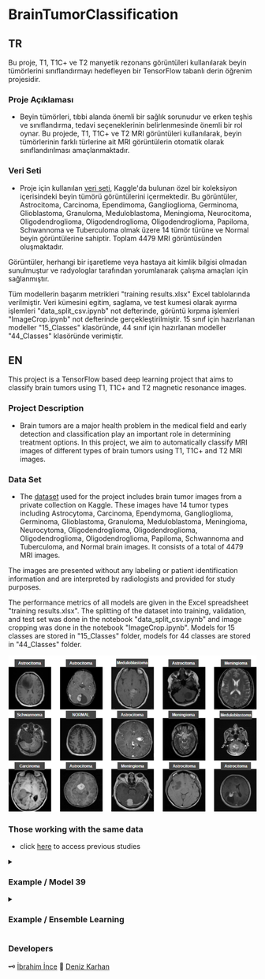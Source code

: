 # BrainTumorClassification

## TR
Bu proje, T1, T1C+ ve T2 manyetik rezonans görüntüleri kullanılarak beyin tümörlerini sınıflandırmayı hedefleyen bir TensorFlow tabanlı derin öğrenim projesidir.

### Proje Açıklaması
* Beyin tümörleri, tıbbi alanda önemli bir sağlık sorunudur ve erken teşhis ve sınıflandırma, tedavi seçeneklerinin belirlenmesinde önemli bir rol oynar. Bu projede, T1, T1C+ ve T2 MRI görüntüleri kullanılarak, beyin tümörlerinin farklı türlerine ait MRI görüntülerin otomatik olarak sınıflandırılması amaçlanmaktadır.

### Veri Seti
* Proje için kullanılan [veri seti](https://www.kaggle.com/datasets/fernando2rad/brain-tumor-mri-images-44c?resource=download), Kaggle'da bulunan özel bir koleksiyon içerisindeki beyin tümörü görüntülerini içermektedir. Bu görüntüler, Astrocitoma, Carcinoma, Ependimoma, Ganglioglioma, Germinoma, Glioblastoma, Granuloma, Meduloblastoma, Meningioma, Neurocitoma, Oligodendroglioma, Oligodendroglioma, Oligodendroglioma, Papiloma, Schwannoma ve Tuberculoma olmak üzere 14 tümör türüne ve Normal beyin görüntülerine sahiptir. Toplam 4479 MRI görüntüsünden oluşmaktadır.


Görüntüler, herhangi bir işaretleme veya hastaya ait kimlik bilgisi olmadan sunulmuştur ve radyologlar tarafından yorumlanarak çalışma amaçları için sağlanmıştır.

Tüm modellerin başarım metrikleri "training results.xlsx" Excel tablolarında verilmiştir.
Veri kümesini egitim, saglama, ve test kumesi olarak ayırma işlemleri "data_split_csv.ipynb" not defterinde, görüntü kırpma işlemleri "ImageCrop.ipynb" not defterinde gerçekleştirilmiştir.
15 sınıf için hazırlanan modeller "15_Classes" klasöründe, 44 sınıf için hazırlanan modeller "44_Classes" klasöründe verimiştir.


## EN
This project is a TensorFlow based deep learning project that aims to classify brain tumors using T1, T1C+ and T2 magnetic resonance images.

### Project Description
* Brain tumors are a major health problem in the medical field and early detection and classification play an important role in determining treatment options. In this project, we aim to automatically classify MRI images of different types of brain tumors using T1, T1C+ and T2 MRI images.

### Data Set
* The [dataset](https://www.kaggle.com/datasets/fernando2rad/brain-tumor-mri-images-44c?resource=download) used for the project includes brain tumor images from a private collection on Kaggle. These images have 14 tumor types including Astrocytoma, Carcinoma, Ependymoma, Ganglioglioma, Germinoma, Glioblastoma, Granuloma, Meduloblastoma, Meningioma, Neurocytoma, Oligodendroglioma, Oligodendroglioma, Oligodendroglioma, Oligodendroglioma, Papiloma, Schwannoma and Tuberculoma, and Normal brain images. It consists of a total of 4479 MRI images.

The images are presented without any labeling or patient identification information and are interpreted by radiologists and provided for study purposes.

The performance metrics of all models are given in the Excel spreadsheet "training results.xlsx".
The splitting of the dataset into training, validation, and test set was done in the notebook "data_split_csv.ipynb" and image cropping was done in the notebook "ImageCrop.ipynb".
Models for 15 classes are stored in "15_Classes" folder, models for 44 classes are stored in "44_Classes" folder.

<div align="center">
  <img src="./data/tumors.png" alt="Örnek Resim">
</div>

<h3> Those working with the same data </h3>

  * click [here](https://www.kaggle.com/datasets/fernando2rad/brain-tumor-mri-images-44c/code) to access previous studies

<details>
  <summary> <h3> Example / Model 39 </h3> </summary>

  <div align="center">
    <img src="./results/Confusion_Matrix_39.png" alt="Örnek Resim">
    <img src="./results/Res2_Model_39.png" alt="Örnek Resim">
  </div>
</details>

<details>
  <summary> <h3> Example / Ensemble Learning </h3> </summary>

  <div align="center">
    <img src="./results/Confusion_Matrix_ensemble_learning.png" alt="Örnek Resim">
  </div>
</details>

<h3> Developers </h3>
  
🗝️ [İbrahim İnce](https://github.com/ibrahim-ince/BrainTumorClassification)
🧩 [Deniz Karhan](https://github.com/denizkarhan) 


